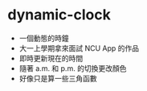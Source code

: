 # dynamic-clock

* 一個動態的時鐘
* 大一上學期拿來面試 NCU App 的作品
* 即時更新現在的時間
* 隨著 a.m. 和 p.m. 的切換更改顏色
* 好像只是算一些三角函數
